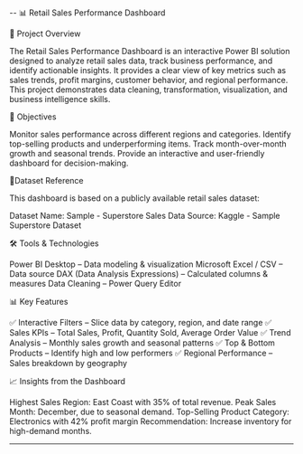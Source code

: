 --
📊 Retail Sales Performance Dashboard

📌 Project Overview

The Retail Sales Performance Dashboard is an interactive Power BI solution designed to analyze retail sales data, track business performance, and identify actionable insights. It provides a clear view of key metrics such as sales trends, profit margins, customer behavior, and regional performance.
This project demonstrates data cleaning, transformation, visualization, and business intelligence skills.

🎯 Objectives

Monitor sales performance across different regions and categories.
Identify top-selling products and underperforming items.
Track month-over-month growth and seasonal trends.
Provide an interactive and user-friendly dashboard for decision-making.

📂Dataset Reference

This dashboard is based on a publicly available retail sales dataset:

Dataset Name: Sample - Superstore Sales Data
Source: Kaggle - Sample Superstore Dataset

🛠️ Tools & Technologies

Power BI Desktop – Data modeling & visualization
Microsoft Excel / CSV – Data source
DAX (Data Analysis Expressions) – Calculated columns & measures
Data Cleaning – Power Query Editor

📊 Key Features

✅ Interactive Filters – Slice data by category, region, and date range
✅ Sales KPIs – Total Sales, Profit, Quantity Sold, Average Order Value
✅ Trend Analysis – Monthly sales growth and seasonal patterns
✅ Top & Bottom Products – Identify high and low performers
✅ Regional Performance – Sales breakdown by geography

📈 Insights from the Dashboard

Highest Sales Region: East Coast with 35% of total revenue.
Peak Sales Month: December, due to seasonal demand.
Top-Selling Product Category: Electronics with 42% profit margin
Recommendation: Increase inventory for high-demand months.

----